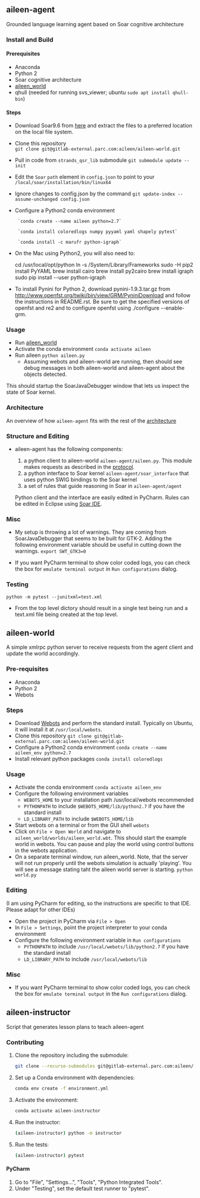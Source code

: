 ## aileen-agent
Grounded language learning agent based on Soar cognitive architecture

### Install and Build
#### Prerequisites
* Anaconda
* Python 2 
* Soar cognitive architecture
* [aileen_world](https://gitlab-external.parc.com/aileen/aileen-world)
* qhull (needed for running svs_viewer; ubuntu `sudo apt install qhull-bin`)

#### Steps
* Download Soar9.6 from [here](https://soar.eecs.umich.edu/Downloads) and extract the files to a preferred location on the local file system.
* Clone this repository  
   `git clone git@gitlab-external.parc.com:aileen/aileen-world.git`
* Pull in code from `strands_qsr_lib` submodule
   `git submodule update --init`
* Edit the `Soar`  `path` element in `config.json` to point to your `/local/soar/installation/bin/linux64`
* Ignore changes to config.json by the command `git update-index --assume-unchanged config.json`
   
* Configure a Python2 conda environment

       `conda create --name aileen python=2.7`

       `conda install coloredlogs numpy pyyaml yaml shapely pytest`

       `conda install -c marufr python-igraph`
    
* On the Mac using Python2, you will also need to:

	cd /usr/local/opt/python
	ln -s /System/Library/Frameworks
        sudo -H pip2 install PyYAML
	brew install cairo
	brew install py2cairo
	brew install igraph
	sudo pip install --user python-igraph

* To install Pynini for Python 2, download pynini-1.9.3.tar.gz from http://www.openfst.org/twiki/bin/view/GRM/PyniniDownload and follow the instructions in README.rst.
Be sure to get the specified versions of openfst and re2 and to configure openfst using ./configure --enable-grm.

### Usage
* Run [aileen_world](https://gitlab-external.parc.com/aileen/aileen-world)
* Activate the conda environment `conda activate aileen`
* Run aileen `python aileen.py`
  * Assuming webots and aileen-world are running, then should see debug messages in both aileen-world and aileen-agent about the objects detected.
 
This should startup the SoarJavaDebugger window that lets us inspect the state of Soar kernel.


### Architecture
An overview of how `aileen-agent` fits with the rest of the [architecture](https://gitlab-external.parc.com/aileen/aileen-agent/wikis/architecture-diagram)


### Structure and Editing
* aileen-agent has the following components: 
    1. a python client to aileen-world `aileen-agent/aileen.py`. This module makes requests as described in the [protocol](https://gitlab-external.parc.com/aileen/aileen-world/wikis/communication-protocol).
    2. a python interface to Soar kernel `aileen-agent/soar_interface` that uses python SWIG bindings to the Soar kernel
    2. a set of rules that guide reasoning in Soar in `aileen-agent/agent`
    
  Python client and the interface are easily edited in PyCharm. Rules can be edited in Eclipse using [Soar IDE](https://github.com/soartech/soaride).
  
### Misc
* My setup is throwing a lot of warnings. They are coming from SoarJavaDebugger that seems to be built for GTK-2. Adding the following environment variable should be useful in cutting down the warnings.
`export SWT_GTK3=0`

* If you want PyCharm terminal to show color coded logs, you can check the box for `emulate terminal output` in `Run configurations` dialog.

### Testing

`python -m pytest --junitxml=test.xml`

* From the top level dictory should result in a single test being run and a text.xml file being created at the top level.





## aileen-world
A simple xmlrpc python server to receive requests from the agent client and update the world accordingly. 
### Pre-requisites
* Anaconda
* Python 2
* Webots 

### Steps
* Download [Webots](https://www.cyberbotics.com/) and perform the standard install. Typically on Ubuntu, it will install it at `/usr/local/webots`.
* Clone this repository
  `git clone git@gitlab-external.parc.com:aileen/aileen-world.git`
* Configure a Python2 conda environment
   `conda create --name aileen_env python=2.7`
* Install relevant python packages
    `conda install coloredlogs`
    
### Usage
* Activate the conda environment
    `conda activate aileen_env`
* Configure the following environment variables
    * `WEBOTS_HOME` to your installation path /usr/local/webots recommended
    * `PYTHONPATH` to include `$WEBOTS_HOME/lib/python2.7` if you have the standard install
    * `LD_LIBRARY_PATH` to include `$WEBOTS_HOME/lib`
* Start webots on a terminal or from the GUI shell 
    `webots`
* Click on `File > Open World` and navigate to `aileen_world/worlds/aileen_world.wbt`. This should start the example world in webots. You can pause and play the world using control buttons in the webots application.
* On a separate terminal window, run aileen_world. Note, that the server will not run properly until the webots simulation is actually 'playing'. You will see a message stating taht the aileen world server is starting.
    `python world.py`


### Editing
   (I am using PyCharm for editing, so the instructions are specific to that IDE. Please adapt for other IDEs)
   * Open the project in PyCharm via `File > Open`
   * In `File > Settings`, point the project interpreter to your conda environment
   * Configure the following environment variable in `Run configurations`
        * `PYTHONPATH` to include `/usr/local/webots/lib/python2.7` if you have the standard install
        * `LD_LIBRARY_PATH` to include `/usr/local/webots/lib`

### Misc
* If you want PyCharm terminal to show color coded logs, you can check the box for `emulate terminal output` in the `Run configurations` dialog.




## aileen-instructor

Script that generates lesson plans to teach aileen-agent

### Contributing

1. Clone the repository including the submodule:
   ```bash
   git clone --recurse-submodules git@gitlab-external.parc.com:aileen/aileen-instructor.git
   ```
   
1. Set up a Conda environment with dependencies:
   ```bash
   conda env create -f environment.yml
   ```
   
2. Activate the environment:
   ```bash
   conda activate aileen-instructor
   ```

3. Run the instructor:
   ```bash
   (aileen-instructor) python -m instructor 
   ```
   
4. Run the tests:
   ```bash
   (aileen-instructor) pytest
   ```
   
#### PyCharm

1. Go to "File", "Settings...", "Tools", "Python Integrated Tools".
2. Under "Testing", set the default test runner to "pytest".
